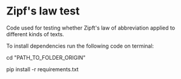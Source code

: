 # Zipf's law test 
Code used for testing whether Zipft's law of abbreviation applied to different kinds of texts. 

To install dependencies run the following code on terminal:

cd "PATH_TO_FOLDER_ORIGIN"

pip install -r requirements.txt

